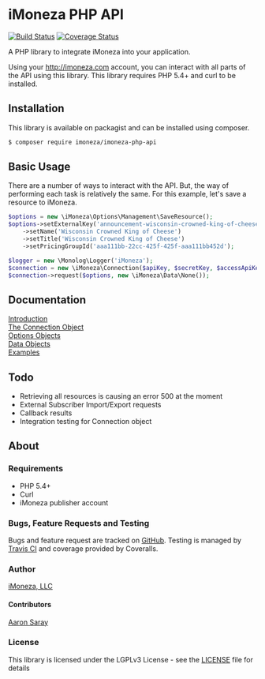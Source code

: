 # iMoneza PHP API

[![Build Status](https://travis-ci.org/iMoneza/imoneza-php-api.svg?branch=master)](https://travis-ci.org/iMoneza/imoneza-php-api)
[![Coverage Status](https://coveralls.io/repos/github/iMoneza/imoneza-php-api/badge.svg?branch=master)](https://coveralls.io/github/iMoneza/imoneza-php-api?branch=master)

A PHP library to integrate iMoneza into your application.

Using your <http://imoneza.com> account, you can interact with all parts of the API using this library.  This library
requires PHP 5.4+ and curl to be installed.

## Installation

This library is available on packagist and can be installed using composer.

```bash
$ composer require imoneza/imoneza-php-api
```

## Basic Usage

There are a number of ways to interact with the API.  But, the way of performing each task is relatively the same.  For 
this example, let's save a resource to iMoneza.

```PHP
$options = new \iMoneza\Options\Management\SaveResource();
$options->setExternalKey('announcement-wisconsin-crowned-king-of-cheese')
    ->setName('Wisconsin Crowned King of Cheese')
    ->setTitle('Wisconsin Crowned King of Cheese')
    ->setPricingGroupId('aaa111bb-22cc-425f-425f-aaa111bb452d');

$logger = new \Monolog\Logger('iMoneza');
$connection = new \iMoneza\Connection($apiKey, $secretKey, $accessApiKey, $accessSecretKey, new \iMoneza\Request\Curl(), $logger);
$connection->request($options, new \iMoneza\Data\None());
```

## Documentation

[Introduction](docs/01-intro.md)  
[The Connection Object](docs/02-connection.md)  
[Options Objects](docs/03-options.md)  
[Data Objects](docs/04-data.md)  
[Examples](docs/examples)

## Todo

- Retrieving all resources is causing an error 500 at the moment
- External Subscriber Import/Export requests
- Callback results
- Integration testing for Connection object
  
## About

### Requirements

 - PHP 5.4+
 - Curl
 - iMoneza publisher account
 
### Bugs, Feature Requests and Testing

Bugs and feature request are tracked on [GitHub](https://github.com/iMoneza/imoneza-php-api/issues).  Testing is managed
by [Travis CI](http://travis-ci.org) and coverage provided by Coveralls.

### Author

[iMoneza, LLC](https://imoneza.com)

#### Contributors

[Aaron Saray](https://github.com/aaronsaray)

### License

This library is licensed under the LGPLv3 License - see the [LICENSE](LICENSE) file for details


